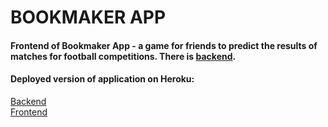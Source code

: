 BOOKMAKER APP
===

#### Frontend of Bookmaker App - a game for friends to predict the results of matches for football competitions. There is [backend](https://github.com/sitkositkowski/bookmaker-app).

#### Deployed version of application on Heroku:
[Backend](https://bookmaker-app-backend.herokuapp.com/) \
[Frontend](https://bookmaker-app.herokuapp.com/)
